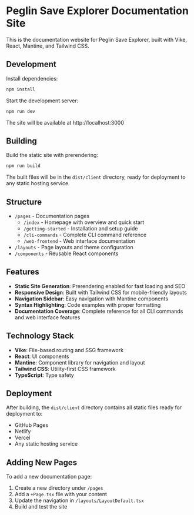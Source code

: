 # Peglin Save Explorer Documentation Site

This is the documentation website for Peglin Save Explorer, built with Vike, React, Mantine, and Tailwind CSS.

## Development

Install dependencies:
```bash
npm install
```

Start the development server:
```bash
npm run dev
```

The site will be available at http://localhost:3000

## Building

Build the static site with prerendering:
```bash
npm run build
```

The built files will be in the `dist/client` directory, ready for deployment to any static hosting service.

## Structure

- `/pages` - Documentation pages
  - `/index` - Homepage with overview and quick start
  - `/getting-started` - Installation and setup guide
  - `/cli-commands` - Complete CLI command reference
  - `/web-frontend` - Web interface documentation
- `/layouts` - Page layouts and theme configuration
- `/components` - Reusable React components

## Features

- **Static Site Generation**: Prerendering enabled for fast loading and SEO
- **Responsive Design**: Built with Tailwind CSS for mobile-friendly layouts
- **Navigation Sidebar**: Easy navigation with Mantine components
- **Syntax Highlighting**: Code examples with proper formatting
- **Documentation Coverage**: Complete reference for all CLI commands and web interface features

## Technology Stack

- **Vike**: File-based routing and SSG framework
- **React**: UI components
- **Mantine**: Component library for navigation and layout
- **Tailwind CSS**: Utility-first CSS framework
- **TypeScript**: Type safety

## Deployment

After building, the `dist/client` directory contains all static files ready for deployment to:
- GitHub Pages
- Netlify
- Vercel
- Any static hosting service

## Adding New Pages

To add a new documentation page:

1. Create a new directory under `/pages`
2. Add a `+Page.tsx` file with your content
3. Update the navigation in `/layouts/LayoutDefault.tsx`
4. Build and test the site

